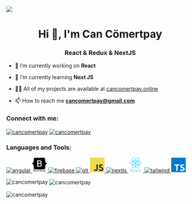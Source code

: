 <img src="https://www.datocms-assets.com/48401/1644864897-next-framework.jpeg?fit=max&fm=webp&w=900" />

<h1 align="center">Hi 👋, I'm Can Cömertpay</h1>
<h3 align="center">React & Redux & NextJS</h3>

- 🔭 I’m currently working on **React**

- 🌱 I’m currently learning **Next JS**

- 👨‍💻 All of my projects are available at [cancomertpay.online](https://cancomertpay.online)

- 📫 How to reach me **cancomertpay@gmail.com**

<h3 align="left">Connect with me:</h3>
<p align="left">
<a href="https://linkedin.com/in/cancomertpay" target="blank"><img align="center" src="https://raw.githubusercontent.com/rahuldkjain/github-profile-readme-generator/master/src/images/icons/Social/linked-in-alt.svg" alt="cancomertpay" height="30" width="40" /></a>
<a href="https://instagram.com/cancomertpay" target="blank"><img align="center" src="https://raw.githubusercontent.com/rahuldkjain/github-profile-readme-generator/master/src/images/icons/Social/instagram.svg" alt="cancomertpay" height="30" width="40" /></a>
</p>

<h3 align="left">Languages and Tools:</h3>
<p align="left"> <a href="https://angular.io" target="_blank" rel="noreferrer"> <img src="https://angular.io/assets/images/logos/angular/angular.svg" alt="angular" width="40" height="40"/> </a> <a href="https://getbootstrap.com" target="_blank" rel="noreferrer"> <img src="https://raw.githubusercontent.com/devicons/devicon/master/icons/bootstrap/bootstrap-plain-wordmark.svg" alt="bootstrap" width="40" height="40"/> </a> <a href="https://firebase.google.com/" target="_blank" rel="noreferrer"> <img src="https://www.vectorlogo.zone/logos/firebase/firebase-icon.svg" alt="firebase" width="40" height="40"/> </a> <a href="https://git-scm.com/" target="_blank" rel="noreferrer"> <img src="https://www.vectorlogo.zone/logos/git-scm/git-scm-icon.svg" alt="git" width="40" height="40"/> </a> <a href="https://developer.mozilla.org/en-US/docs/Web/JavaScript" target="_blank" rel="noreferrer"> <img src="https://raw.githubusercontent.com/devicons/devicon/master/icons/javascript/javascript-original.svg" alt="javascript" width="40" height="40"/> </a> <a href="https://nextjs.org/" target="_blank" rel="noreferrer"> <img src="https://cdn.worldvectorlogo.com/logos/nextjs-2.svg" alt="nextjs" width="40" height="40"/> </a> <a href="https://reactjs.org/" target="_blank" rel="noreferrer"> <img src="https://raw.githubusercontent.com/devicons/devicon/master/icons/react/react-original-wordmark.svg" alt="react" width="40" height="40"/> </a> <a href="https://tailwindcss.com/" target="_blank" rel="noreferrer"> <img src="https://www.vectorlogo.zone/logos/tailwindcss/tailwindcss-icon.svg" alt="tailwind" width="40" height="40"/> </a> <a href="https://www.typescriptlang.org/" target="_blank" rel="noreferrer"> <img src="https://raw.githubusercontent.com/devicons/devicon/master/icons/typescript/typescript-original.svg" alt="typescript" width="40" height="40"/> </a> </p>

<p><img align="left" src="https://github-readme-stats.vercel.app/api/top-langs?username=cancomertpay&show_icons=true&locale=en&layout=compact" alt="cancomertpay" /></p>

<p>&nbsp;<img align="center" src="https://github-readme-stats.vercel.app/api?username=cancomertpay&show_icons=true&locale=en" alt="cancomertpay" /></p>

<p><img align="center" src="https://github-readme-streak-stats.herokuapp.com/?user=cancomertpay&" alt="cancomertpay" /></p>
